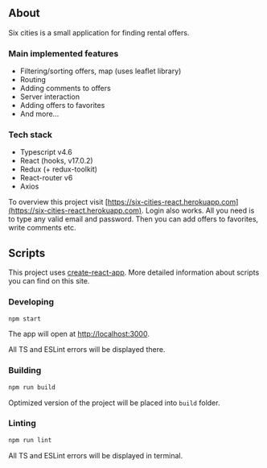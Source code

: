 ## About

Six cities is a small application for finding rental offers.

### Main implemented features

- Filtering/sorting offers, map (uses leaflet library)
- Routing
- Adding comments to offers
- Server interaction
- Adding offers to favorites
- And more...

### Tech stack

- Typescript v4.6
- React (hooks, v17.0.2)
- Redux (+ redux-toolkit)
- React-router v6
- Axios

To overview this project visit [https://six-cities-react.herokuapp.com](https://six-cities-react.herokuapp.com). Login also works. All you need is to type any valid email and password. Then you can add offers to favorites, write comments etc.

## Scripts

This project uses [create-react-app](https://create-react-app.dev/). More detailed information about scripts you can find on this site.

### Developing

```bash
npm start
```

The app will open at [http://localhost:3000](http://localhost:3000).

All TS and ESLint errors will be displayed there.

### Building

```bash
npm run build
```

Optimized version of the project will be placed into `build` folder.

### Linting

```bash
npm run lint
```

All TS and ESLint errors will be displayed in terminal.
